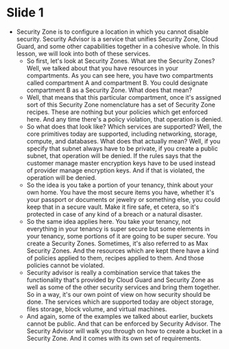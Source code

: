 ﻿# Slide 1  

   * Security Zone is to configure a location in which you cannot disable security. Security Advisor is a service that unifies Security Zone, Cloud Guard, and some other capabilities together in a cohesive whole. In this lesson, we will look into both of these services.  
      * So first, let's look at Security Zones. What are the Security Zones? Well, we talked about that you have resources in your compartments. As you can see here, you have two compartments called compartment A and compartment B. You could designate compartment B as a Security Zone. What does that mean?
      * Well, that means that this particular compartment, once it's assigned sort of this Security Zone nomenclature has a set of Security Zone recipes. These are nothing but your policies which get enforced here. And any time there's a policy violation, that operation is denied.
      * So what does that look like? Which services are supported? Well, the core primitives today are supported, including networking, storage, compute, and databases. What does that actually mean? Well, if you specify that subnet always have to be private, if you create a public subnet, that operation will be denied. If the rules says that the customer manage master encryption keys have to be used instead of provider manage encryption keys. And if that is violated, the operation will be denied.
      * So the idea is you take a portion of your tenancy, think about your own home. You have the most secure items you have, whether it's your passport or documents or jewelry or something else, you could keep that in a secure vault. Make it fire safe, et cetera, so it's protected in case of any kind of a breach or a natural disaster.
      * So the same idea applies here. You take your tenancy, not everything in your tenancy is super secure but some elements in your tenancy, some portions of it are going to be super secure. You create a Security Zones. Sometimes, it's also referred to as Max Security Zones. And the resources which are kept there have a kind of policies applied to them, recipes applied to them. And those policies cannot be violated.
      * Security advisor is really a combination service that takes the functionality that's provided by Cloud Guard and Security Zone as well as some of the other security services and bring them together. So in a way, it's our own point of view on how security should be done. The services which are supported today are object storage, files storage, block volume, and virtual machines.
      * And again, some of the examples we talked about earlier, buckets cannot be public. And that can be enforced by Security Advisor. The Security Advisor will walk you through on how to create a bucket in a Security Zone. And it comes with its own set of requirements.
   